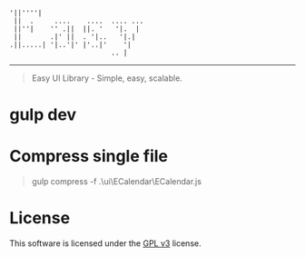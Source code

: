     '||''''|
     ||  .     ....    ....  .... ...
     ||''|    '' .||  ||. '   '|.  |  
     ||       .|' ||  . '|..   '|.|
    .||.....| '|..'|' |'..|'    '|
                             .. |

-----

> Easy UI Library - Simple, easy, scalable.

# gulp dev

# Compress single file
> gulp compress -f .\ui\ECalendar\ECalendar.js

# License
This software is licensed under the [GPL v3](http://www.gnu.org/copyleft/gpl.html)
license.
